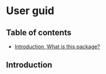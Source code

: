 # User guid
## Table of contents
* [Introduction, What is this package?](#introduction)

## Introduction